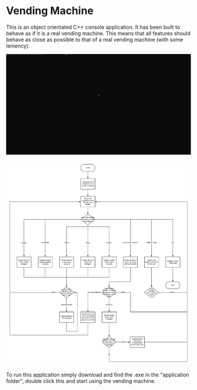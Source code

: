 # Vending Machine

This is an object orientated C++ console application. It has been built to behave as if it is a real vending machine. This means that all features should behave as close as possible to that of a real vending machine (with some leniency).

![](assets/recording_001.gif)


![](assets/vending-machine_flowchart.jpeg)

To run this application simply download and find the .exe in the "application folder", double click this and start using the vending machine.

